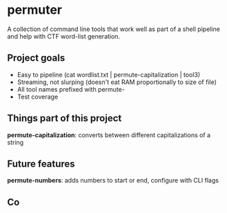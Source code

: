 # permuter

A collection of command line tools that work well as part of a shell pipeline
and help with CTF word-list generation.

## Project goals

- Easy to pipeline (cat wordlist.txt | permute-capitalization | tool3)
- Streaming, not slurping (doesn't eat RAM proportionally to size of file)
- All tool names prefixed with permute-
- Test coverage

## Things part of this project

**permute-capitalization**: converts between different capitalizations of a string

## Future features

**permute-numbers**: adds numbers to start or end, configure with CLI flags

## Co
